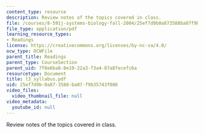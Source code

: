 ```yaml
---
content_type: resource
description: Review notes of the topics covered in class.
file: /courses/8-591j-systems-biology-fall-2004/25ef7d9b0a873588ba07f9b35743f086_l3_syllabus.pdf
file_type: application/pdf
learning_resource_types:
- Readings
license: https://creativecommons.org/licenses/by-nc-sa/4.0/
ocw_type: OCWFile
parent_title: Readings
parent_type: CourseSection
parent_uid: 7f8e6ba8-8e19-22a3-f3a4-87a8fecefc6a
resourcetype: Document
title: l3_syllabus.pdf
uid: 25ef7d9b-0a87-3588-ba07-f9b35743f086
video_files:
  video_thumbnail_file: null
video_metadata:
  youtube_id: null
---
```

Review notes of the topics covered in class.